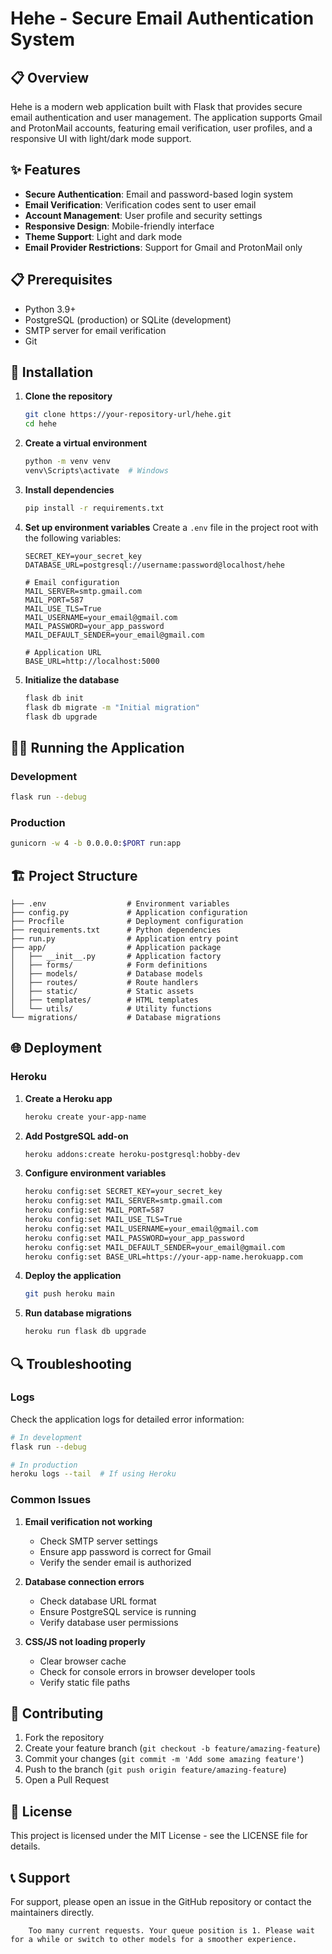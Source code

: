 


          
# Hehe - Secure Email Authentication System

## 📋 Overview

Hehe is a modern web application built with Flask that provides secure email authentication and user management. The application supports Gmail and ProtonMail accounts, featuring email verification, user profiles, and a responsive UI with light/dark mode support.

## ✨ Features

- **Secure Authentication**: Email and password-based login system
- **Email Verification**: Verification codes sent to user email
- **Account Management**: User profile and security settings
- **Responsive Design**: Mobile-friendly interface
- **Theme Support**: Light and dark mode
- **Email Provider Restrictions**: Support for Gmail and ProtonMail only

## 📋 Prerequisites

- Python 3.9+
- PostgreSQL (production) or SQLite (development)
- SMTP server for email verification
- Git

## 🚀 Installation

1. **Clone the repository**
   ```bash
   git clone https://your-repository-url/hehe.git
   cd hehe
   ```

2. **Create a virtual environment**
   ```bash
   python -m venv venv
   venv\Scripts\activate  # Windows
   ```

3. **Install dependencies**
   ```bash
   pip install -r requirements.txt
   ```

4. **Set up environment variables**
   Create a `.env` file in the project root with the following variables:
   ```
   SECRET_KEY=your_secret_key
   DATABASE_URL=postgresql://username:password@localhost/hehe
   
   # Email configuration
   MAIL_SERVER=smtp.gmail.com
   MAIL_PORT=587
   MAIL_USE_TLS=True
   MAIL_USERNAME=your_email@gmail.com
   MAIL_PASSWORD=your_app_password
   MAIL_DEFAULT_SENDER=your_email@gmail.com
   
   # Application URL
   BASE_URL=http://localhost:5000
   ```

5. **Initialize the database**
   ```bash
   flask db init
   flask db migrate -m "Initial migration"
   flask db upgrade
   ```

## 🏃‍♂️ Running the Application

### Development
```bash
flask run --debug
```

### Production
```bash
gunicorn -w 4 -b 0.0.0.0:$PORT run:app
```

## 🏗️ Project Structure
```
├── .env                  # Environment variables
├── config.py             # Application configuration
├── Procfile              # Deployment configuration
├── requirements.txt      # Python dependencies
├── run.py                # Application entry point
├── app/                  # Application package
│   ├── __init__.py       # Application factory
│   ├── forms/            # Form definitions
│   ├── models/           # Database models
│   ├── routes/           # Route handlers
│   ├── static/           # Static assets
│   ├── templates/        # HTML templates
│   └── utils/            # Utility functions
└── migrations/           # Database migrations
```

## 🌐 Deployment

### Heroku
1. **Create a Heroku app**
   ```bash
   heroku create your-app-name
   ```

2. **Add PostgreSQL add-on**
   ```bash
   heroku addons:create heroku-postgresql:hobby-dev
   ```

3. **Configure environment variables**
   ```bash
   heroku config:set SECRET_KEY=your_secret_key
   heroku config:set MAIL_SERVER=smtp.gmail.com
   heroku config:set MAIL_PORT=587
   heroku config:set MAIL_USE_TLS=True
   heroku config:set MAIL_USERNAME=your_email@gmail.com
   heroku config:set MAIL_PASSWORD=your_app_password
   heroku config:set MAIL_DEFAULT_SENDER=your_email@gmail.com
   heroku config:set BASE_URL=https://your-app-name.herokuapp.com
   ```

4. **Deploy the application**
   ```bash
   git push heroku main
   ```

5. **Run database migrations**
   ```bash
   heroku run flask db upgrade
   ```

## 🔍 Troubleshooting

### Logs
Check the application logs for detailed error information:

```bash
# In development
flask run --debug

# In production
heroku logs --tail  # If using Heroku
```

### Common Issues

1. **Email verification not working**
   - Check SMTP server settings
   - Ensure app password is correct for Gmail
   - Verify the sender email is authorized

2. **Database connection errors**
   - Check database URL format
   - Ensure PostgreSQL service is running
   - Verify database user permissions

3. **CSS/JS not loading properly**
   - Clear browser cache
   - Check for console errors in browser developer tools
   - Verify static file paths

## 🤝 Contributing

1. Fork the repository
2. Create your feature branch (`git checkout -b feature/amazing-feature`)
3. Commit your changes (`git commit -m 'Add some amazing feature'`)
4. Push to the branch (`git push origin feature/amazing-feature`)
5. Open a Pull Request

## 📄 License

This project is licensed under the MIT License - see the LICENSE file for details.

## 📞 Support

For support, please open an issue in the GitHub repository or contact the maintainers directly.

        Too many current requests. Your queue position is 1. Please wait for a while or switch to other models for a smoother experience.